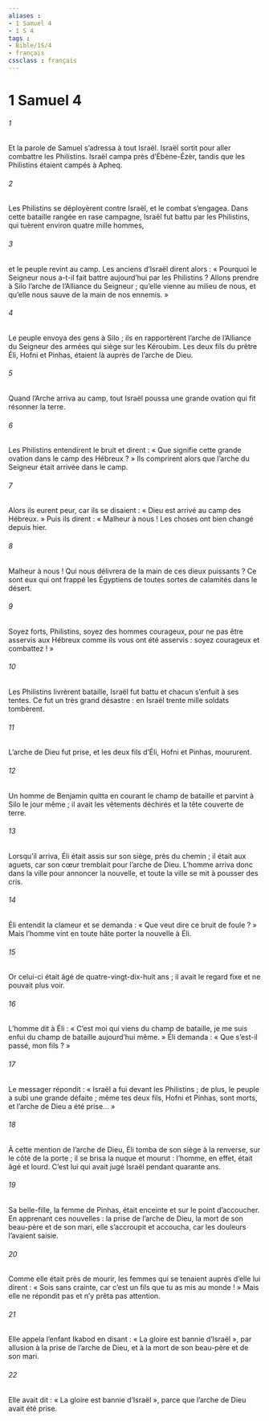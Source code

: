 ```yaml
---
aliases : 
- 1 Samuel 4
- 1 S 4
tags : 
- Bible/1S/4
- français
cssclass : français
---
```


# 1 Samuel 4

###### 1
Et la parole de Samuel s’adressa à tout Israël.
Israël sortit pour aller combattre les Philistins. Israël campa près d’Ébène-Ézèr, tandis que les Philistins étaient campés à Apheq.
###### 2
Les Philistins se déployèrent contre Israël, et le combat s’engagea. Dans cette bataille rangée en rase campagne, Israël fut battu par les Philistins, qui tuèrent environ quatre mille hommes,
###### 3
et le peuple revint au camp. Les anciens d’Israël dirent alors : « Pourquoi le Seigneur nous a-t-il fait battre aujourd’hui par les Philistins ? Allons prendre à Silo l’arche de l’Alliance du Seigneur ; qu’elle vienne au milieu de nous, et qu’elle nous sauve de la main de nos ennemis. »
###### 4
Le peuple envoya des gens à Silo ; ils en rapportèrent l’arche de l’Alliance du Seigneur des armées qui siège sur les Kéroubim. Les deux fils du prêtre Éli, Hofni et Pinhas, étaient là auprès de l’arche de Dieu.
###### 5
Quand l’Arche arriva au camp, tout Israël poussa une grande ovation qui fit résonner la terre.
###### 6
Les Philistins entendirent le bruit et dirent : « Que signifie cette grande ovation dans le camp des Hébreux ? » Ils comprirent alors que l’arche du Seigneur était arrivée dans le camp.
###### 7
Alors ils eurent peur, car ils se disaient : « Dieu est arrivé au camp des Hébreux. » Puis ils dirent : « Malheur à nous ! Les choses ont bien changé depuis hier.
###### 8
Malheur à nous ! Qui nous délivrera de la main de ces dieux puissants ? Ce sont eux qui ont frappé les Égyptiens de toutes sortes de calamités dans le désert.
###### 9
Soyez forts, Philistins, soyez des hommes courageux, pour ne pas être asservis aux Hébreux comme ils vous ont été asservis : soyez courageux et combattez ! »
###### 10
Les Philistins livrèrent bataille, Israël fut battu et chacun s’enfuit à ses tentes. Ce fut un très grand désastre : en Israël trente mille soldats tombèrent.
###### 11
L’arche de Dieu fut prise, et les deux fils d’Éli, Hofni et Pinhas, moururent.
###### 12
Un homme de Benjamin quitta en courant le champ de bataille et parvint à Silo le jour même ; il avait les vêtements déchirés et la tête couverte de terre.
###### 13
Lorsqu’il arriva, Éli était assis sur son siège, près du chemin ; il était aux aguets, car son cœur tremblait pour l’arche de Dieu. L’homme arriva donc dans la ville pour annoncer la nouvelle, et toute la ville se mit à pousser des cris.
###### 14
Éli entendit la clameur et se demanda : « Que veut dire ce bruit de foule ? » Mais l’homme vint en toute hâte porter la nouvelle à Éli.
###### 15
Or celui-ci était âgé de quatre-vingt-dix-huit ans ; il avait le regard fixe et ne pouvait plus voir.
###### 16
L’homme dit à Éli : « C’est moi qui viens du champ de bataille, je me suis enfui du champ de bataille aujourd’hui même. » Éli demanda : « Que s’est-il passé, mon fils ? »
###### 17
Le messager répondit : « Israël a fui devant les Philistins ; de plus, le peuple a subi une grande défaite ; même tes deux fils, Hofni et Pinhas, sont morts, et l’arche de Dieu a été prise… »
###### 18
À cette mention de l’arche de Dieu, Éli tomba de son siège à la renverse, sur le côté de la porte ; il se brisa la nuque et mourut : l’homme, en effet, était âgé et lourd. C’est lui qui avait jugé Israël pendant quarante ans.
###### 19
Sa belle-fille, la femme de Pinhas, était enceinte et sur le point d’accoucher. En apprenant ces nouvelles : la prise de l’arche de Dieu, la mort de son beau-père et de son mari, elle s’accroupit et accoucha, car les douleurs l’avaient saisie.
###### 20
Comme elle était près de mourir, les femmes qui se tenaient auprès d’elle lui dirent : « Sois sans crainte, car c’est un fils que tu as mis au monde ! » Mais elle ne répondit pas et n’y prêta pas attention.
###### 21
Elle appela l’enfant Ikabod en disant : « La gloire est bannie d’Israël », par allusion à la prise de l’arche de Dieu, et à la mort de son beau-père et de son mari.
###### 22
Elle avait dit : « La gloire est bannie d’Israël », parce que l’arche de Dieu avait été prise.
